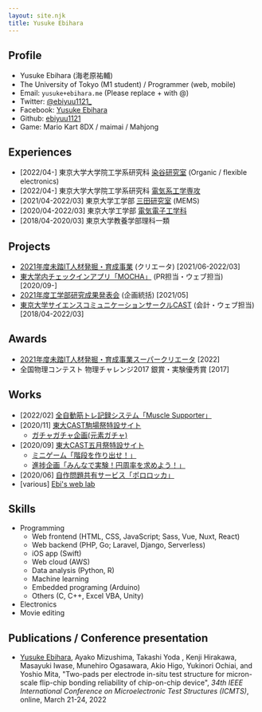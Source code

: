 ```yaml
---
layout: site.njk
title: Yusuke Ebihara
---
```


## Profile

- Yusuke Ebihara (海老原祐輔)
- The University of Tokyo (M1 student) / Programmer (web, mobile)
- Email: `yusuke+ebihara.me` (Please replace + with @)
- Twitter: [@ebiyuu1121_](https://twitter.com/ebiyuu1121_)
- Facebook: [Yusuke Ebihara](https://www.facebook.com/yuusuke.ebihara.7/)
- Github: [ebiyuu1121](https://github.com/ebiyuu1121)
- Game: Mario Kart 8DX / maimai / Mahjong

## Experiences

- [2022/04-] 東京大学大学院工学系研究科 [染谷研究室](http://www.ntech.t.u-tokyo.ac.jp) (Organic / flexible electronics)
- [2022/04-] 東京大学大学院工学系研究科 [電気系工学専攻](https://www.eeis.t.u-tokyo.ac.jp)
- [2021/04-2022/03] 東京大学工学部 [三田研究室](https://www.if.t.u-tokyo.ac.jp) (MEMS)
- [2020/04-2022/03] 東京大学工学部 [電気電子工学科](https://www.ee.t.u-tokyo.ac.jp/)
- [2018/04-2020/03] 東京大学教養学部理科一類


## Projects

- [2021年度未踏IT人材発掘・育成事業](https://www.ipa.go.jp/jinzai/mitou/2021/gaiyou_sd-3.html) (クリエータ) [2021/06-2022/03]
- [東大学内チェックインアプリ「MOCHA」](https://mocha.t.u-tokyo.ac.jp) (PR担当・ウェブ担当) [2020/09-]
- [2021年度工学部研究成果発表会](https://2021.eeic.jp/) (企画統括) [2021/05]
- [東京大学サイエンスコミュニケーションサークルCAST](https://ut-cast.net/) (会計・ウェブ担当) [2018/04-2022/03]

## Awards
- [2021年度未踏IT人材発掘・育成事業スーパークリエータ](https://www.ipa.go.jp/jinzai/mitou/2021/20220527.html)  [2022]
- 全国物理コンテスト 物理チャレンジ2017 銀賞・実験優秀賞 [2017]

## Works

- [2022/02] [全自動筋トレ記録システム「Muscle Supporter」](https://muscle-supporter.com/)
- [2020/11] [東大CAST駒場祭特設サイト](https://ut-cast.net/komafes2020/)
  - [ガチャガチャ企画(元素ガチャ)](https://ut-cast.net/komafes2020/gacha/)
- [2020/09] [東大CAST五月祭特設サイト](https://ut-cast.net/mayfes2020/)
  - [ミニゲーム「階段を作り出せ！」](https://ut-cast.net/mayfes2020/minigame/tsumiki/)
  - [進捗企画「みんなで実験！円周率を求めよう！」](https://ut-cast.net/mayfes2020/data-collecting/)
- [2020/06] [自作問題共有サービス「ポロロッカ」](https://pororocca.com/)
- [various] [Ebi's web lab](https://lab.ebiyuu.com/)

## Skills

- Programming
  - Web frontend (HTML, CSS, JavaScript; Sass, Vue, Nuxt, React)
  - Web backend (PHP, Go; Laravel, Django, Serverless)
  - iOS app (Swift)
  - Web cloud (AWS)
  - Data analysis (Python, R)
  - Machine learning
  - Embedded programing (Arduino)
  - Others (C, C++, Excel VBA, Unity)
- Electronics
- Movie editing

## Publications / Conference presentation

- <u>Yusuke Ebihara</u>, Ayako Mizushima, Takashi Yoda , Kenji Hirakawa, Masayuki Iwase, Munehiro Ogasawara, Akio Higo, Yukinori Ochiai, and Yoshio Mita, "Two-pads per electrode in-situ test structure for micron-scale flip-chip bonding reliability of chip-on-chip device", <i>34th IEEE International Conference on Microelectronic Test Structures (ICMTS)</i>, online, March 21-24, 2022
